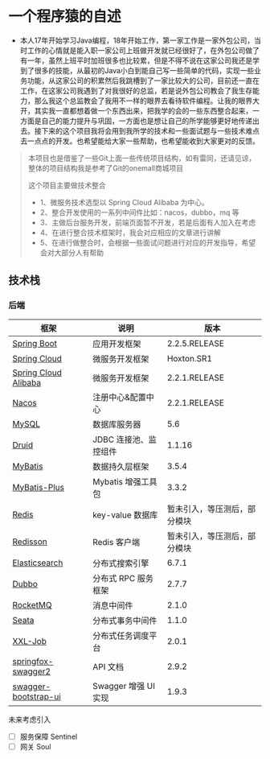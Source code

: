 # 一个程序猿的自述

* 本人17年开始学习Java编程，18年开始工作，第一家工作是一家外包公司，当时工作的心情就是能入职一家公司上班做开发就已经很好了，在外包公司做了有一年，虽然上班平时加班很多也比较累，但是不得不说在这家公司我还是学到了很多的技能，从最初的Java小白到能自己写一些简单的代码，实现一些业务功能，从这家公司的积累然后我跳槽到了一家比较大的公司，目前还一直在工作，在这家公司我遇到了对我很好的总监，若是说外包公司教会了我生存能力，那么我这个总监教会了我用不一样的眼界去看待软件编程。让我的眼界大开，其实我一直都想着做一个东西出来，把我学的会的一些东西整合起来，一方面是自己的能力提升与巩固，一方面也是想让自己的所学能够更好地传递出去。接下来的这个项目我将会用到我所学的技术和一些面试题与一些技术难点去一点点的开发。也希望能给大家一些帮助，也希望能收到大家更对的反馈。

> 本项目也是借鉴了一些Git上面一些传统项目结构，如有雷同，还请见谅，整体的项目结构我是参考了Git的onemall商城项目
>
> 这个项目主要做技术整合
>
> * 1、微服务技术选型以 Spring Cloud Alibaba 为中心。
> * 2、整合开发使用的一系列中间件比如：nacos，dubbo，mq 等
> * 3、主做后台服务开发，前端页面暂不开发，若是后面有人加入在考虑
> * 4、在进行整合技术框架时，我会对应相应的文章进行讲解
> * 5、在进行做整合时，会根据一些面试问题进行对应的开发指导，希望会对大部分人有帮助

## 技术栈

### 后端

| 框架                                                         | 说明                  | 版本                         |
| ------------------------------------------------------------ | --------------------- | ---------------------------- |
| [Spring Boot](https://spring.io/projects/spring-boot)        | 应用开发框架          | 2.2.5.RELEASE                |
| [Spring Cloud](https://spring.io/projects/spring-cloud)      | 微服务开发框架        | Hoxton.SR1                   |
| [Spring Cloud Alibaba](https://spring.io/projects/spring-cloud-alibaba#learn) | 微服务开发框架        | 2.2.1.RELEASE                |
| [Nacos](https://nacos.io/zh-cn/docs/quick-start.html)        | 注册中心&配置中心     | 2.2.1.RELEASE                |
| [MySQL](https://www.mysql.com/cn/)                           | 数据库服务器          | 5.6                          |
| [Druid](https://github.com/alibaba/druid)                    | JDBC 连接池、监控组件 | 1.1.16                       |
| [MyBatis](http://www.mybatis.org/mybatis-3/zh/index.html)    | 数据持久层框架        | 3.5.4                        |
| [MyBatis-Plus](https://mp.baomidou.com/)                     | Mybatis 增强工具包    | 3.3.2                        |
| [Redis](https://redis.io/)                                   | key-value 数据库      | 暂未引入，等压测后，部分模块 |
| [Redisson](https://github.com/redisson/redisson)             | Redis 客户端          | 暂未引入，等压测后，部分模块 |
| [Elasticsearch](https://www.elastic.co/cn/)                  | 分布式搜索引擎        | 6.7.1                        |
| [Dubbo](http://dubbo.apache.org/)                            | 分布式 RPC 服务框架   | 2.7.7                        |
| [RocketMQ](http://dubbo.apache.org/)                         | 消息中间件            | 2.1.0                        |
| [Seata](https://github.com/seata/seata)                      | 分布式事务中间件      | 1.1.0                        |
| [XXL-Job](http://www.xuxueli.com/xxl-job/)                   | 分布式任务调度平台    | 2.0.1                        |
| [springfox-swagger2](https://github.com/springfox/springfox/tree/master/springfox-swagger2) | API 文档              | 2.9.2                        |
| [swagger-bootstrap-ui](https://gitee.com/xiaoym/swagger-bootstrap-ui) | Swagger 增强 UI 实现  | 1.9.3                        |

未来考虑引入

- [ ] 服务保障 Sentinel
- [ ] 网关 Soul